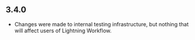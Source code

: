 ## 3.4.0
* Changes were made to internal testing infrastructure, but nothing that will
  affect users of Lightning Workflow.
